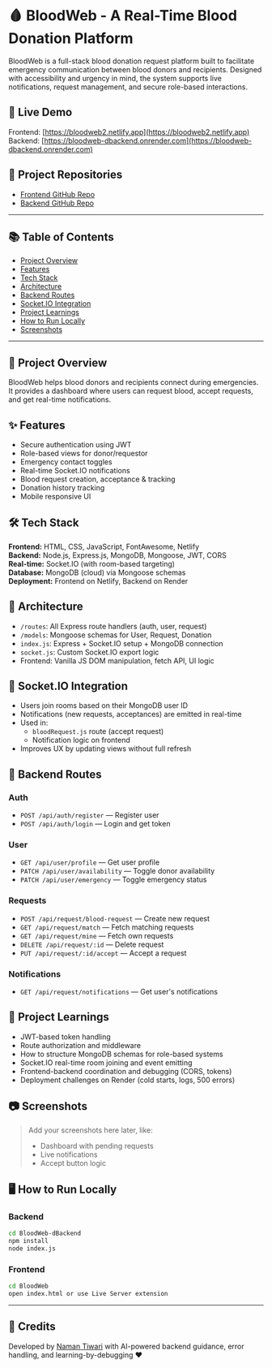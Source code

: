 # 🩸 BloodWeb - A Real-Time Blood Donation Platform

BloodWeb is a full-stack blood donation request platform built to facilitate emergency communication between blood donors and recipients. Designed with accessibility and urgency in mind, the system supports live notifications, request management, and secure role-based interactions.

## 🚀 Live Demo

Frontend: [https://bloodweb2.netlify.app](https://bloodweb2.netlify.app)  
Backend: [https://bloodweb-dbackend.onrender.com](https://bloodweb-dbackend.onrender.com)

## 📂 Project Repositories

- [Frontend GitHub Repo](https://github.com/Sciber766/BloodWeb)
- [Backend GitHub Repo](https://github.com/Sciber766/BloodWeb-dBackend)

---

## 📚 Table of Contents

- [Project Overview](#project-overview)
- [Features](#features)
- [Tech Stack](#tech-stack)
- [Architecture](#architecture)
- [Backend Routes](#backend-routes)
- [Socket.IO Integration](#socketio-integration)
- [Project Learnings](#project-learnings)
- [How to Run Locally](#how-to-run-locally)
- [Screenshots](#screenshots)

---

## 🧩 Project Overview

BloodWeb helps blood donors and recipients connect during emergencies. It provides a dashboard where users can request blood, accept requests, and get real-time notifications.

## ✨ Features

- Secure authentication using JWT
- Role-based views for donor/requestor
- Emergency contact toggles
- Real-time Socket.IO notifications
- Blood request creation, acceptance & tracking
- Donation history tracking
- Mobile responsive UI

## 🛠 Tech Stack

**Frontend:** HTML, CSS, JavaScript, FontAwesome, Netlify  
**Backend:** Node.js, Express.js, MongoDB, Mongoose, JWT, CORS  
**Real-time:** Socket.IO (with room-based targeting)  
**Database:** MongoDB (cloud) via Mongoose schemas  
**Deployment:** Frontend on Netlify, Backend on Render

## 🧱 Architecture

- `/routes`: All Express route handlers (auth, user, request)
- `/models`: Mongoose schemas for User, Request, Donation
- `index.js`: Express + Socket.IO setup + MongoDB connection
- `socket.js`: Custom Socket.IO export logic
- Frontend: Vanilla JS DOM manipulation, fetch API, UI logic

## 📡 Socket.IO Integration

- Users join rooms based on their MongoDB user ID
- Notifications (new requests, acceptances) are emitted in real-time
- Used in:
  - `bloodRequest.js` route (accept request)
  - Notification logic on frontend
- Improves UX by updating views without full refresh

## 🔐 Backend Routes

### Auth
- `POST /api/auth/register` — Register user
- `POST /api/auth/login` — Login and get token

### User
- `GET /api/user/profile` — Get user profile
- `PATCH /api/user/availability` — Toggle donor availability
- `PATCH /api/user/emergency` — Toggle emergency status

### Requests
- `POST /api/request/blood-request` — Create new request
- `GET /api/request/match` — Fetch matching requests
- `GET /api/request/mine` — Fetch own requests
- `DELETE /api/request/:id` — Delete request
- `PUT /api/request/:id/accept` — Accept a request

### Notifications
- `GET /api/request/notifications` — Get user's notifications

## 🧠 Project Learnings

- JWT-based token handling
- Route authorization and middleware
- How to structure MongoDB schemas for role-based systems
- Socket.IO real-time room joining and event emitting
- Frontend-backend coordination and debugging (CORS, tokens)
- Deployment challenges on Render (cold starts, logs, 500 errors)

## 📷 Screenshots

> Add your screenshots here later, like:
> - Dashboard with pending requests
> - Live notifications
> - Accept button logic

## 🖥 How to Run Locally

### Backend

```bash
cd BloodWeb-dBackend
npm install
node index.js
```

### Frontend

```bash
cd BloodWeb
open index.html or use Live Server extension
```

---

## 🙌 Credits

Developed by [Naman Tiwari](https://github.com/Sciber766) with AI-powered backend guidance, error handling, and learning-by-debugging ❤️